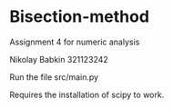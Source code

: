 # Bisection-method
Assignment 4 for numeric analysis

Nikolay Babkin 321123242

Run the file src/main.py

Requires the installation of scipy to work.
